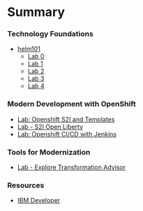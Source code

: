 # Summary

<!-- Rules of SUMMARY.md are here: https://docs.gitbook.com/integrations/github/content-configuration#summary -->
<!-- All headings MUST be THREE hashmarks (###) -->
<!-- Indented bullets (4 spaces) will make the first line be a section -->

### Technology Foundations

* [helm101](generatedContent/helm101/README.md)
    * [Lab 0](generatedContent/helm101/Lab0/README.md)
    * [Lab 1](generatedContent/helm101/Lab1/README.md)
    * [Lab 2](generatedContent/helm101/Lab2/README.md)
    * [Lab 3](generatedContent/helm101/Lab3/README.md)
    * [Lab 4](generatedContent/helm101/Lab4/README.md)

### Modern Development with OpenShift
* [Lab: Openshift S2I and Templates](generatedContent/app-modernization-openshift-s2i-templates-lab-shared/README.md)
* [Lab - S2I Open Liberty](generatedContent/s2i-open-liberty-workshop/README.md)
* [Lab: Openshift CI/CD with Jenkins](generatedContent/app-modernization-openshift-cicd-lab-shared/README.md)

### Tools for Modernization
* [Lab - Explore Transformation Advisor](generatedContent/app-modernization-ta-explore-lab-openshift4/README.md)


### Resources

* [IBM Developer](https://developer.ibm.com)